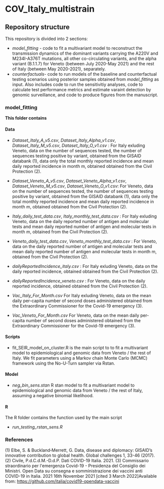 # COV_Italy_multistrain

## Repository structure

This repository is divided into 2 sections: 

* *model_fitting* - code to fit a multivariant model to reconstruct the transmission dynamics of the dominant variants carrying the A220V and M234I-A376T mutations, all other co-circulating variants, and the alpha variant (B.1.1.7) for Veneto (between July 2020-May 2021) and the rest of Italy (between May 2020-2021), separately. 
* *counterfactuals*- code to run models of the baseline and counterfactual testing scenarios using posterior samples obtained from *model_fitting* as input. Also includes code to run the sensitivitiy analyses, code to calculate test performance metrics and estimate varaint detection by genomic surveillance, and code to produce figures from the manuscript. 

### model_fitting

**This folder contains**

#### Data

* *Dataset_Italy_A_v5.csv*, *Dataset_Italy_Alpha_v1.csv*, *Dataset_Italy_M_v5.csv*, *Dataset_Italy_O_v1.csv* : 
For Italy exluding Veneto, data on the number of sequences tested, the number of sequences testing positive by variant, obtained from the GISAID databank (1), data only the total monthly reported incidence and mean daily reported incidence in month m, obtained obtained from the Civil Protection (2).  

* *Dataset_Veneto_A_v5.csv*, *Dataset_Veneto_Alpha_v1.csv*, *Dataset_Veneto_M_v5.csv*, *Dataset_Veneto_O_v1.csv*:
For Veneto, data on the number of sequences tested, the number of sequences testing positive by variant, obtained from the GISAID databank (1), data only the total monthly reported incidence and mean daily reported incidence in month m, obtained obtained from the Civil Protection (2).  

* *Italy_daily_test_data.csv*, *Italy_monthly_test_data.csv* : 
For Italy exluding Veneto,  data on the daily reported number of antigen and molecular tests and mean daily reported number of antigen and molecular tests in month m, obtained from the Civil Protection (2). 

* *Veneto_daily_test_data.csv*, *Veneto_monthly_test_data.csv* : 
For Veneto,  data on the daily reported number of antigen and molecular tests and mean daily reported number of antigen and molecular tests in month m, obtained from the Civil Protection (2). 

* *dailyReportedIncidence_italy.csv* :
For Italy exluding Veneto, data on the daily reported incidence, obtained obtained from the Civil Protection (2).  

* *dailyReportedIncidence_veneto.csv* :
For Veneto, data on the daily reported incidence, obtained obtained from the Civil Protection (2).  

* *Vac_Italy_For_Month.csv*
For Italy exluding Veneto, data on the mean daily per-capita number of second doses administered obtained from the Extraordinary Commissioner for the Covid-19 emergency (3).

* *Vac_Veneto_For_Month.csv*
For Veneto, data on the mean daily per-capita number of second doses administered obtained from the Extraordinary Commissioner for the Covid-19 emergency (3).

#### Scripts 
* fit_SEIR_model_on_cluster.R is the main script to to fit a multivariant model to epidemiological and genomic data from Veneto / the rest of Italy. We fit parameters using a Markov chain Monte Carlo (MCMC) framework using the No-U-Turn sampler via Rstan. 

#### Model 
* *neg_bin_sens.stan* R stan model to fit a multivariant model to epidemiological and genomic data from Veneto / the rest of Italy, assuming a negative binomial likelihood. 

#### R
The R folder contains the function used by the main script
 * *run_testing_rstan_sens.R* 

### References 
(1) Elbe, S. & Buckland‐Merrett, G. Data, disease and diplomacy: GISAID’s innovative contribution to global health. Global challenges 1, 33-46 (2017).
(2) Civile, P.d.C.d.M.-D.d.P. Dati COVID-19 Italia. 2021.
(3) Commissario straordinario per l'emergenza Covid-19 - Presidenza del Consiglio dei Ministri. Open Data su consegna e somministrazione dei vaccini anti COVID-19 in Italia.  2021 16th November 2021 [cited  3 March 2022]Available from: https://github.com/italia/covid19-opendata-vaccini
